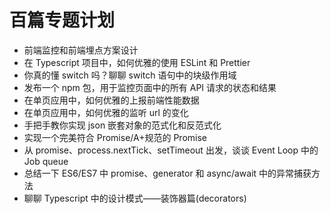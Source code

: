 # 百篇专题计划

- 前端监控和前端埋点方案设计
- 在 Typescript 项目中，如何优雅的使用 ESLint 和 Prettier
- 你真的懂 switch 吗？聊聊 switch 语句中的块级作用域
- 发布一个 npm 包，用于监控页面中的所有 API 请求的状态和结果
- 在单页应用中，如何优雅的上报前端性能数据
- 在单页应用中，如何优雅的监听 url 的变化
- 手把手教你实现 json 嵌套对象的范式化和反范式化
- 实现一个完美符合 Promise/A+规范的 Promise
- 从 promise、process.nextTick、setTimeout 出发，谈谈 Event Loop 中的 Job queue
- 总结一下 ES6/ES7 中 promise、generator 和 async/await 中的异常捕获方法
- 聊聊 Typescript 中的设计模式——装饰器篇(decorators)
